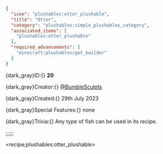 ```json
{
  "icon": "plushables:otter_plushable",
  "title": "Otter",
  "category": "plushables:simple_plushables_category",
  "associated_items": [
    "plushables:otter_plushable"
  ],
  "required_advancements": [
    "minecraft:plushables/got_builder"
  ]
}
```

{dark_gray}ID:{} **20** 

{dark_gray}Creator:{} [@BumbleSculpts](https://twitter.com/BumbleSculpts) 

{dark_gray}Created:{} 29th July 2023 


{dark_gray}Special Features:{} none 


{dark_gray}Trivia:{} Any type of fish can be used in its recipe.

;;;;;

<recipe;plushables:otter_plushable>


